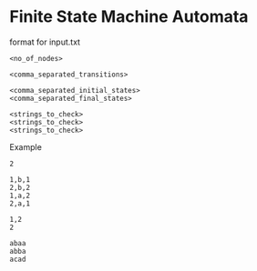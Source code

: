 # Finite State Machine Automata

format for input.txt
```
<no_of_nodes>

<comma_separated_transitions>

<comma_separated_initial_states>
<comma_separated_final_states>

<strings_to_check>
<strings_to_check>
<strings_to_check>
```

Example
```
2

1,b,1
2,b,2
1,a,2
2,a,1

1,2
2

abaa
abba
acad
```
